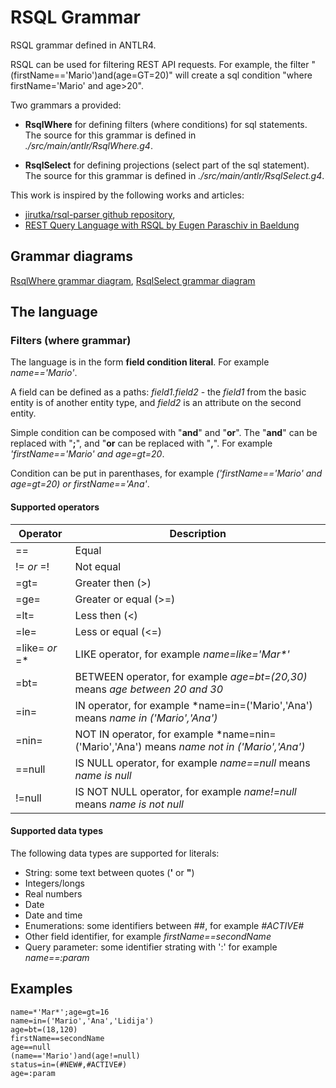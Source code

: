 # RSQL Grammar

RSQL grammar defined in ANTLR4.

RSQL can be used for filtering REST API requests. For example, the filter "(firstName=='Mario')and(age=GT=20)" will create a sql condition "where firstName='Mario' and age>20".   

Two grammars a provided:

- **RsqlWhere** for defining filters (where conditions) for sql statements.
  The source for this grammar is defined in *./src/main/antlr/RsqlWhere.g4*.

- **RsqlSelect** for defining projections (select part of the sql statement).
  The source for this grammar is defined in *./src/main/antlr/RsqlSelect.g4*.


This work is inspired by the following works and articles:

- [jirutka/rsql-parser github repository](https://github.com/jirutka/rsql-parser),
- [REST Query Language with RSQL by Eugen Paraschiv in Baeldung](https://www.baeldung.com/rest-api-search-language-rsql-fiql)


## Grammar diagrams

[RsqlWhere grammar diagram](https://raw.github.com/spiralUp/rsql-grammar/src/main/docs/RsqlWhere.html),
[RsqlSelect grammar diagram](https://raw.github.com/spiralUp/rsql-grammar/src/main/docs/RsqlSelect.html)

## The language

### Filters (where grammar)

The language is in the form **field condition literal**.  For example *name=='Mario'*.

A field can be defined as a paths: *field1.field2* - the *field1* from the basic entity is of another entity type, and *field2* is an attribute on the second entity.

Simple condition can be composed with "**and**" and "**or**". The "**and**" can be replaced with "**;**", and "**or** can be replaced with "**,**".  For example *'firstName=='Mario' and age=gt=20*.

Condition can be put in parenthases, for example *('firstName=='Mario' and age=gt=20) or firstName=='Ana'*.


#### Supported operators


| Operator | Description 
|----------|-------------
| == | Equal
| != *or* =!  | Not equal
| =gt= | Greater then (>)
| =ge= | Greater or equal (>=)
| =lt= | Less then (<)
| =le= | Less or equal (<=)
| =like= *or* =* | LIKE operator, for example *name=like='Mar\*'*
| =bt= | BETWEEN operator, for example *age=bt=(20,30)* means *age between 20 and 30*
| =in= | IN operator, for example *name=in=('Mario','Ana') means *name in ('Mario','Ana')*
| =nin= | NOT IN operator, for example *name=nin=('Mario','Ana') means *name not in ('Mario','Ana')*
| ==null | IS NULL operator, for example *name==null* means *name is null*
| !=null | IS NOT NULL operator, for example *name!=null* means *name is not null*


#### Supported data types

The following data types are supported for literals:

- String: some text between quotes (**'** or **"**)
- Integers/longs
- Real numbers
- Date
- Date and time
- Enumerations: some identifiers between ##, for example *#ACTIVE#*
- Other field identifier, for example *firstName==secondName*
- Query parameter: some identifier strating with ':' for example *name==:param*

## Examples


    name=*'Mar*';age=gt=16
    name=in=('Mario','Ana','Lidija')
    age=bt=(18,120)
    firstName==secondName
    age==null
    (name=='Mario')and(age!=null)
    status=in=(#NEW#,#ACTIVE#)
    age=:param

